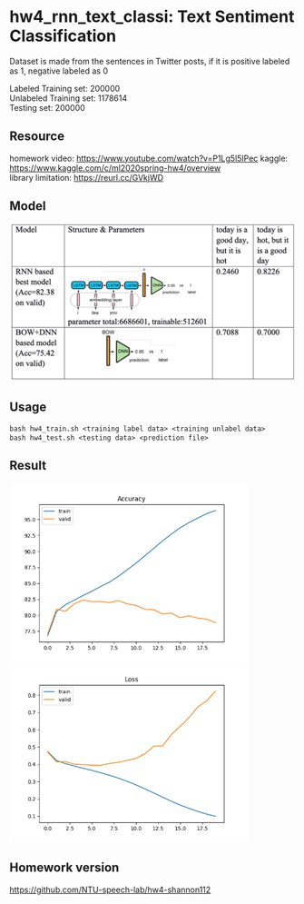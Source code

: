 # hw4_rnn_text_classi: Text Sentiment Classification

Dataset is made from the sentences in Twitter posts, if it is positive labeled as 1, negative labeled as 0

Labeled Training set: 200000  
Unlabeled Training set: 1178614  
Testing set: 200000  

## Resource
homework video: https://www.youtube.com/watch?v=P1Lg5l5IPec
kaggle: https://www.kaggle.com/c/ml2020spring-hw4/overview  
library limitation: https://reurl.cc/GVkjWD  

## Model
<img src="https://raw.githubusercontent.com/shannon112/MareepLearning/master/hw4_rnn_text_classi/img/structure.png" width=560/>

## Usage
```
bash hw4_train.sh <training label data> <training unlabel data>
bash hw4_test.sh <testing data> <prediction file>
```

## Result
<img src="https://raw.githubusercontent.com/shannon112/MareepLearning/master/hw4_rnn_text_classi/img/last_acc.png" width=420/> <img src="https://raw.githubusercontent.com/shannon112/MareepLearning/master/hw4_rnn_text_classi/img/last_loss.png" width=420/>

## Homework version
https://github.com/NTU-speech-lab/hw4-shannon112

